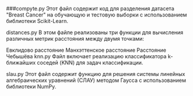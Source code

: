 ###compyte.py
Этот файл содержит код для разделения датасета "Breast Cancer" на обучающую и тестовую выборки с использованием библиотеки Scikit-Learn.

distances.py
В этом файле реализованы три функции для вычисления различных метрик расстояния между двумя точками:

Евклидово расстояние
Манхэттенское расстояние
Расстояние Чебышёва
knn.py
Файл включает реализацию классификатора k-ближайших соседей (KNN) для задач классификации.

slau.py
Этот файл содержит функцию для решения системы линейных алгебраических уравнений (СЛАУ) методом Гаусса с использованием библиотеки NumPy.







 
